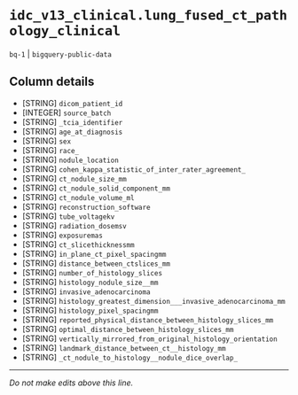 # `idc_v13_clinical.lung_fused_ct_pathology_clinical`
`bq-1` | `bigquery-public-data`

## Column details
* [STRING]    `dicom_patient_id`
* [INTEGER]   `source_batch`
* [STRING]    `_tcia_identifier`
* [STRING]    `age_at_diagnosis`
* [STRING]    `sex`
* [STRING]    `race_`
* [STRING]    `nodule_location`
* [STRING]    `cohen_kappa_statistic_of_inter_rater_agreement_`
* [STRING]    `ct_nodule_size_mm`
* [STRING]    `ct_nodule_solid_component_mm`
* [STRING]    `ct_nodule_volume_ml`
* [STRING]    `reconstruction_software`
* [STRING]    `tube_voltagekv`
* [STRING]    `radiation_dosemsv`
* [STRING]    `exposuremas`
* [STRING]    `ct_slicethicknessmm`
* [STRING]    `in_plane_ct_pixel_spacingmm`
* [STRING]    `distance_between_ctslices_mm`
* [STRING]    `number_of_histology_slices`
* [STRING]    `histology_nodule_size__mm`
* [STRING]    `invasive_adenocarcinoma`
* [STRING]    `histology_greatest_dimension___invasive_adenocarcinoma_mm`
* [STRING]    `histology_pixel_spacingmm`
* [STRING]    `reported_physical_distance_between_histology_slices_mm`
* [STRING]    `optimal_distance_between_histology_slices_mm`
* [STRING]    `vertically_mirrored_from_original_histology_orientation`
* [STRING]    `landmark_distance_between_ct__histology_mm`
* [STRING]    `_ct_nodule_to_histology__nodule_dice_overlap_`

-------------------------------------------------------------------------------
*Do not make edits above this line.*
